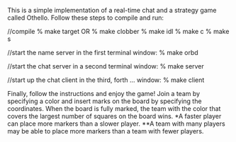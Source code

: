 This is a simple implementation of a real-time chat and a strategy game called
Othello. Follow these steps to compile and run:

//compile
% make target
OR
% make clobber
% make idl
% make c
% make s

//start the name server in the first terminal window:
% make orbd

//start the chat server in a second terminal window:
% make server

//start up the chat client in the third, forth ... window:
% make client

Finally, follow the instructions and enjoy the game!
Join a team by specifying a color and insert marks on the board by specifying
the coordinates. When the board is fully marked, the team with the color that
covers the largest number of squares on the board wins.
*A faster player can place more markers than a slower player.
**A team with many players may be able to place more markers than a team with
fewer players.
